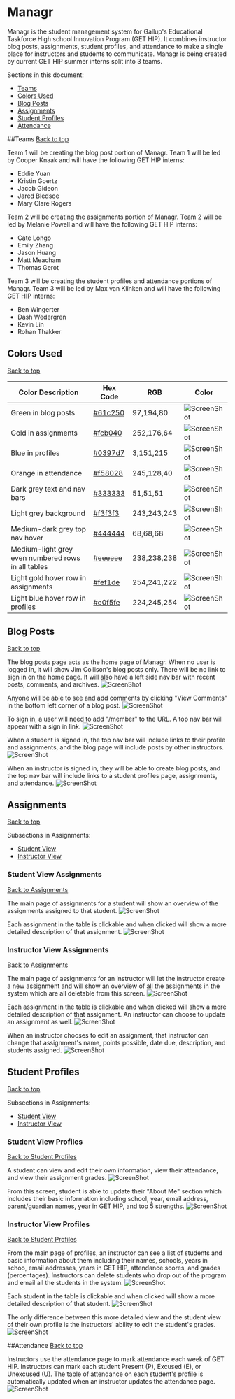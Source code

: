 # Managr
Managr is the student management system for Gallup's Educational Taskforce High school Innovation Program (GET HIP). It combines instructor blog posts, assignments, student profiles, and attendance to make a single place for instructors and students to communicate. Managr is being created by current GET HIP summer interns split into 3 teams.


Sections in this document:
- [Teams](#teams)
- [Colors Used](#colors-used)
- [Blog Posts](#blog-posts)
- [Assignments](#assignments)
- [Student Profiles](#student-profiles)
- [Attendance](#attendance)


##Teams
[Back to top](#managr)

Team 1 will be creating the blog post portion of Managr. Team 1 will be led by Cooper Knaak and will have the following GET HIP interns:
- Eddie Yuan
- Kristin Goertz
- Jacob Gideon
- Jared Bledsoe
- Mary Clare Rogers

Team 2 will be creating the assignments portion of Managr. Team 2 will be led by Melanie Powell and will have the following GET HIP interns:
- Cate Longo
- Emily Zhang
- Jason Huang
- Matt Meacham
- Thomas Gerot

Team 3 will be creating the student profiles and attendance portions of Managr. Team 3 will be led by Max van Klinken and will have the following GET HIP interns:
- Ben Wingerter
- Dash Wedergren
- Kevin Lin
- Rohan Thakker


## Colors Used
[Back to top](#managr)

| Color Description | Hex Code | RGB | Color |
| --- | --- | --- | --- |
| Green in blog posts | [#61c250](http://rgb.to/hex/61c250) | 97,194,80 | ![ScreenShot](Screenshots/29IGallupGreen.png) |
| Gold in assignments | [#fcb040](http://rgb.to/hex/fcb040) | 252,176,64 | ![ScreenShot](Screenshots/29IGallupGreen.png) |
| Blue in profiles | [#0397d7](http://rgb.to/hex/0397d7) | 3,151,215 | ![ScreenShot](Screenshots/29IGallupGreen.png) |
| Orange in attendance | [#f58028](http://rgb.to/hex/f58028) | 245,128,40 | ![ScreenShot](Screenshots/29IGallupGreen.png) |
| Dark grey text and nav bars | [#333333](http://rgb.to/hex/333333) | 51,51,51 | ![ScreenShot](Screenshots/29IGallupGreen.png) |
| Light grey background | [#f3f3f3](http://rgb.to/hex/f3f3f3) | 243,243,243 | ![ScreenShot](Screenshots/29IGallupGreen.png) |
| Medium-dark grey top nav hover | [#444444](http://rgb.to/hex/444444) | 68,68,68 | ![ScreenShot](Screenshots/29IGallupGreen.png) |
| Medium-light grey even numbered rows in all tables | [#eeeeee](http://rgb.to/hex/eeeeee) | 238,238,238 | ![ScreenShot](Screenshots/29IGallupGreen.png) |
| Light gold hover row in assignments | [#fef1de](http://rgb.to/hex/fef1de) | 254,241,222 | ![ScreenShot](Screenshots/29IGallupGreen.png) |
| Light blue hover row in profiles | [#e0f5fe](http://rgb.to/hex/e0f5fe) | 224,245,254 | ![ScreenShot](Screenshots/29IGallupGreen.png) |


## Blog Posts
[Back to top](#managr)

The blog posts page acts as the home page of Managr. When no user is logged in, it will show Jim Collison's blog posts only. There will be no link to sign in on the home page. It will also have a left side nav bar with recent posts, comments, and archives.
![ScreenShot](Screenshots/01HomeLocked.png)

Anyone will be able to see and add comments by clicking "View Comments" in the bottom left corner of a blog post.
![ScreenShot](Screenshots/02HomeLockedComments.png)

To sign in, a user will need to add "/member" to the URL. A top nav bar will appear with a sign in link.
![ScreenShot](Screenshots/03HomeUnlocked.png)

When a student is signed in, the top nav bar will include links to their profile and assignments, and the blog page will include posts by other instructors.
![ScreenShot](Screenshots/11SHome.png)

When an instructor is signed in, they will be able to create blog posts, and the top nav bar will include links to a student profiles page, assignments, and attendance.
![ScreenShot](Screenshots/21IHome.png)


## Assignments
[Back to top](#managr)

Subsections in Assignments:
- [Student View](#student-view-assignments)
- [Instructor View](#instructor-view-assignments)

### Student View Assignments
[Back to Assignments](#assignments)

The main page of assignments for a student will show an overview of the assignments assigned to that student.
![ScreenShot](Screenshots/14SAssignments.png)

Each assignment in the table is clickable and when clicked will show a more detailed description of that assignment.
![ScreenShot](Screenshots/15SAssignment.png)

### Instructor View Assignments
[Back to Assignments](#assignments)

The main page of assignments for an instructor will let the instructor create a new assignment and will show an overview of all the assignments in the system which are all deletable from this screen.
![ScreenShot](Screenshots/25IAssignments.png)

Each assignment in the table is clickable and when clicked will show a more detailed description of that assignment. An instructor can choose to update an assignment as well.
![ScreenShot](Screenshots/26IAssignment.png)

When an instructor chooses to edit an assignment, that instructor can change that assignment's name, points possible, date due, description, and students assigned.
![ScreenShot](Screenshots/27IUpdateAssignment.png)


## Student Profiles
[Back to top](#managr)

Subsections in Assignments:
- [Student View](#student-view-profiles)
- [Instructor View](#instructor-view-profiles)

### Student View Profiles
[Back to Student Profiles](#student-profiles)

A student can view and edit their own information, view their attendance, and view their assignment grades.
![ScreenShot](Screenshots/13SProfile.png)

From this screen, student is able to update their "About Me" section which includes their basic information including school, year, email address, parent/guardian names, year in GET HIP, and top 5 strengths.
![ScreenShot](Screenshots/12SUpdateProfile.png)

### Instructor View Profiles
[Back to Student Profiles](#student-profiles)

From the main page of profiles, an instructor can see a list of students and basic information about them including their names, schools, years in schoo, email addresses, years in GET HIP, attendance scores, and grades (percentages). Instructors can delete students who drop out of the program and email all the students in the system.
![ScreenShot](Screenshots/22IProfiles.png)

Each student in the table is clickable and when clicked will show a more detailed description of that student. 
![ScreenShot](Screenshots/23IProfile.png)

The only difference between this more detailed view and the student view of their own profile is the instructors' ability to edit the student's grades.
![ScreenShot](Screenshots/24IUpdateProfile.png)

##Attendance
[Back to top](#managr)

Instructors use the attendance page to mark attendance each week of GET HIP. Instructors can mark each student Present (P), Excused (E), or Unexcused (U). The table of attendance on each student's profile is automatically updated when an instructor updates the attendance page.
![ScreenShot](Screenshots/28IAttendance.png)
